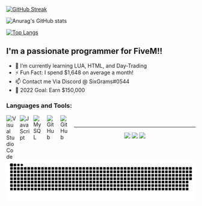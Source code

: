 [![GitHub Streak](http://github-readme-streak-stats.herokuapp.com?user=realSixGrams&theme=cobalt&hide_border=true&date_format=M%20j%5B%2C%20Y%5D)](https://git.io/streak-stats)

![Anurag's GitHub stats](https://github-readme-stats.vercel.app/api?username=anuraghazra&count_private=true&show_icons=true&theme=cobalt)

[![Top Langs](https://github-readme-stats.vercel.app/api/top-langs/?username=anuraghazra&langs_count=5&layout=compact&theme=cobalt)](https://github.com/anuraghazra/github-readme-stats)

## I'm a passionate programmer for FiveM!!

- 🌱 I’m currently learning LUA, HTML, and Day-Trading
- ⚡ Fun Fact: I spend $1,648 on average a month!
- 📫 Contact me Via Discord @ SixGrams#0544
- 🥅 2022 Goal: Earn $150,000

### Languages and Tools:

<img align="left" alt="Visual Studio Code" width="26px" src="https://cdn.jsdelivr.net/gh/devicons/devicon/icons/vscode/vscode-original.svg" style="padding-right:10px;" >
<img align="left" alt="JavaScript" width="26px" src="https://cdn.jsdelivr.net/gh/devicons/devicon/icons/javascript/javascript-original.svg" style="padding-right:10px;" >
<img align="left" alt="MySQL" width="26px" src="https://cdn.jsdelivr.net/gh/devicons/devicon/icons/mysql/mysql-original.svg" style="padding-right:10px;" >
<img align="left" alt="GitHub" width="26px" src="https://user-images.githubusercontent.com/3369400/139447912-e0f43f33-6d9f-45f8-be46-2df5bbc91289.png" style="padding-right:10px;" >
<img align="left" alt="GitHub" width="26px" src="https://user-images.githubusercontent.com/3369400/139448065-39a229ba-4b06-434b-bc67-616e2ed80c8f.png" style="padding-right:10px;" >

<br />

---

<div align="center"> 
  <a href="https://www.instagram.com/timmygotda/" target="_blank"><img src="https://img.shields.io/badge/-Instagram-%23E4405F?style=for-the-badge&logo=instagram&logoColor=white" target="_blank"></a>
 	<a href="https://www.twitch.tv/realsixgrams" target="_blank"><img src="https://img.shields.io/badge/Twitch-9146FF?style=for-the-badge&logo=twitch&logoColor=white" target="_blank"></a>
  <a href = "mailto:mooningmystery24@gmail.com"><img src="https://img.shields.io/badge/-Email-%23333?style=for-the-badge&logo=email&logoColor=white" target="_blank"></a>

  ![Snake animation](https://github.com/jhcpeixoto/jhcpeixoto/blob/output/github-contribution-grid-snake.svg)
